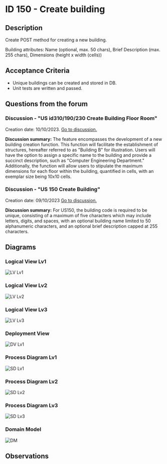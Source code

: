 # ID 150 - Create building

## Description
Create POST method for creating a new building.

Building attributes: Name (optional, max. 50 chars), Brief Description (max. 255 chars), Dimensions (height x width (cells))

## Acceptance Criteria

* Unique buildings can be created and stored in DB.
* Unit tests are written and passed.

## Questions from the forum

### Discussion - "US id310/190/230 Create Building Floor Room"
Creation date: 10/10/2023. [Go to discussion.](https://moodle.isep.ipp.pt/mod/forum/discuss.php?d=25016)

**Discussion summary:**
The feature encompasses the development of a new building creation function. This function will facilitate the establishment of structures, hereafter referred to as "Building B" for illustration. Users will have the option to assign a specific name to the building and provide a succinct description, such as "Computer Engineering Department." Additionally, the function will allow users to stipulate the maximum dimensions for each floor within the building, quantified in cells, with an exemplar size being 10x10 cells.

### Discussion - "US 150 Create Building"
Creation date: 09/10/2023 [Go to discussion.](https://moodle.isep.ipp.pt/mod/forum/discuss.php?d=25045#p31683)

**Discussion summary:**
For US150, the building code is required to be unique, consisting of a maximum of five characters which may include letters, digits, and spaces, with an optional building name limited to 50 alphanumeric characters, and an optional brief description capped at 255 characters.

## Diagrams

### Logical View Lv1
![LV Lv1](../../diagrams/level1/Logical%20View%20Lv1.svg)

### Logical View Lv2
![LV Lv2](../../diagrams/level2/Logical%20View%20Lv2.svg)

### Logical View Lv3
![LV Lv3](../../diagrams/level3/Logical%20View%20Lv3%20(Campus%20Management).svg)

### Deployment View
![DV Lv1](../../diagrams/Deployment%20View.svg)

### Process Diagram Lv1
![SD Lv1](./SD%20Lv1.svg)

### Process Diagram Lv2
![SD Lv2](./SD%20Lv2.svg)

### Process Diagram Lv3
![SD Lv3](./SD%20Lv3.svg)

### Domain Model
![DM](../../diagrams/DM.svg)

## Observations